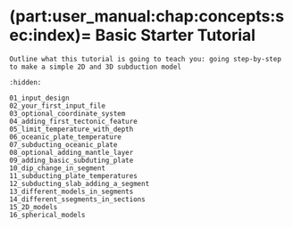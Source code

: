 (part:user_manual:chap:concepts:sec:index)=
Basic Starter Tutorial
========================

```{todo}
Outline what this tutorial is going to teach you: going step-by-step to make a simple 2D and 3D subduction model
```

```{toctree}
:hidden:

01_input_design
02_your_first_input_file
03_optional_coordinate_system
04_adding_first_tectonic_feature
05_limit_temperature_with_depth
06_oceanic_plate_temperature
07_subducting_oceanic_plate
08_optional_adding_mantle_layer
09_adding_basic_subduting_plate
10_dip_change_in_segment
11_subducting_plate_temperatures
12_subducting_slab_adding_a_segment
13_different_models_in_segments
14_different_ssegments_in_sections
15_2D_models
16_spherical_models
```


